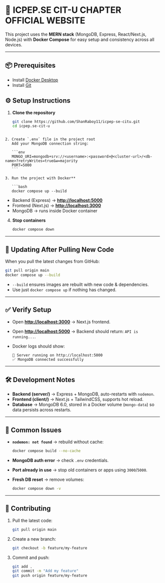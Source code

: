 # 🔵  ICPEP.SE CIT-U CHAPTER OFFICIAL WEBSITE

This project uses the **MERN stack** (MongoDB, Express, React/Next.js, Node.js) with **Docker Compose** for easy setup and consistency across all devices.

---

## 📦 Prerequisites
- Install [Docker Desktop](https://www.docker.com/products/docker-desktop)
- Install [Git](https://git-scm.com/)


## ⚙️ Setup Instructions

1. **Clone the repository**
   ```bash
   git clone https://github.com/ShanRaboy11/icpep-se-citu.git
   cd icpep.se-cit-u
````

2. Create `.env` file in the project root
   Add your MongoDB connection string:

   ```env
   MONGO_URI=mongodb+srv://<username>:<password>@<cluster-url>/<db-name>?retryWrites=true&w=majority
   PORT=5000
   ```

3. Run the project with Docker**

   ```bash
   docker compose up --build
   ````

   * Backend (Express) → **[http://localhost:5000](http://localhost:5000)**
   * Frontend (Next.js) → **[http://localhost:3000](http://localhost:3000)**
   * MongoDB → runs inside Docker container

4. **Stop containers**

   ```bash
   docker compose down
   ```

---

## 🔄 Updating After Pulling New Code

When you pull the latest changes from GitHub:

```bash
git pull origin main
docker compose up --build
```

* `--build` ensures images are rebuilt with new code & dependencies.
* Use just `docker compose up` if nothing has changed.

---

## ✅ Verify Setup

* Open **[http://localhost:3000](http://localhost:3000)** → Next.js frontend.
* Open **[http://localhost:5000](http://localhost:5000)** → Backend should return: `API is running...`.
* Docker logs should show:

  ```
  🚀 Server running on http://localhost:5000
  ✅ MongoDB connected successfully
  ```

---

## 🛠 Development Notes

* **Backend (server/)** → Express + MongoDB, auto-restarts with `nodemon`.
* **Frontend (client/)** → Next.js + TailwindCSS, supports hot reload.
* **Database** → MongoDB 6.0, stored in a Docker volume (`mongo-data`) so data persists across restarts.

---

## 📝 Common Issues

* **`nodemon: not found`** → rebuild without cache:

  ```bash
  docker compose build --no-cache
  ```
* **MongoDB auth error** → check `.env` credentials.
* **Port already in use** → stop old containers or apps using `3000`/`5000`.
* **Fresh DB reset** → remove volumes:

  ```bash
  docker compose down -v
  ```

---

## 🤝 Contributing

1. Pull the latest code:

   ```bash
   git pull origin main
   ```
2. Create a new branch:

   ```bash
   git checkout -b feature/my-feature
   ```
3. Commit and push:

   ```bash
   git add .
   git commit -m "Add my feature"
   git push origin feature/my-feature
   ```

